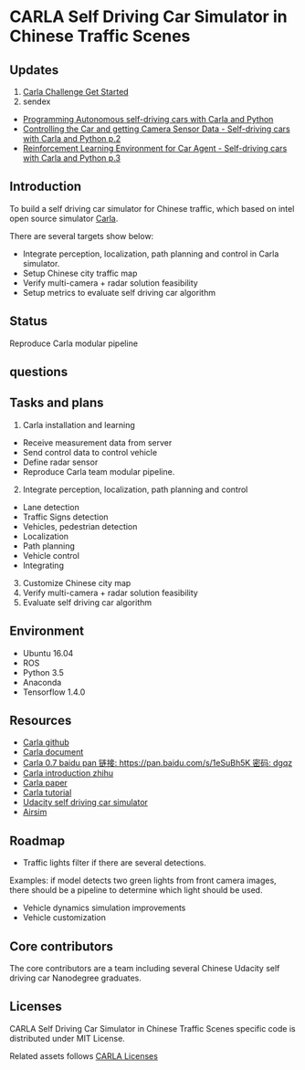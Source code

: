 # CARLA Self Driving Car Simulator in Chinese Traffic Scenes
## Updates
1. [Carla Challenge Get Started](https://carlachallenge.org/get-started/)
2. sendex
 * [Programming Autonomous self-driving cars with Carla and Python](https://www.youtube.com/watch?v=J1F32aVSYaU)
 * [Controlling the Car and getting Camera Sensor Data - Self-driving cars with Carla and Python p.2](https://www.youtube.com/watch?v=2hM44nr7Wms)
 * [Reinforcement Learning Environment for Car Agent - Self-driving cars with Carla and Python p.3](https://www.youtube.com/watch?v=PRsp5p1l7DI)
## Introduction
To build a self driving car simulator for Chinese traffic, which based on intel open source simulator [Carla](https://github.com/carla-simulator/carla).

There are several targets show below:
* Integrate perception, localization, path planning and control in Carla simulator.
* Setup Chinese city traffic map
* Verify multi-camera + radar solution feasibility
* Setup metrics to evaluate self driving car algorithm

## Status
Reproduce Carla modular pipeline

## questions


## Tasks and plans
1. Carla installation and learning
  * Receive measurement data from server
  * Send control data to control vehicle
  * Define radar sensor
  * Reproduce Carla team modular pipeline.
2. Integrate perception, localization, path planning and control
  * Lane detection
  * Traffic Signs detection
  * Vehicles, pedestrian detection
  * Localization
  * Path planning
  * Vehicle control
  * Integrating
3. Customize Chinese city map
4. Verify multi-camera + radar solution feasibility
5. Evaluate self driving car algorithm

## Environment
* Ubuntu 16.04
* ROS
* Python 3.5
* Anaconda
* Tensorflow 1.4.0

## Resources
* [Carla github](https://github.com/carla-simulator/carla)
* [Carla document](http://carla.readthedocs.io/en/latest/)
* [Carla 0.7 baidu pan 链接: https://pan.baidu.com/s/1eSuBh5K 密码: dgqz](https://pan.baidu.com/s/1eSuBh5K)
* [Carla introduction zhihu](https://zhuanlan.zhihu.com/p/30979943)
* [Carla paper](http://proceedings.mlr.press/v78/dosovitskiy17a/dosovitskiy17a.pdf)
* [Carla tutorial](./doc/carla.md)
* [Udacity self driving car simulator](https://github.com/udacity/self-driving-car)
* [Airsim](https://github.com/Microsoft/AirSim)

## Roadmap
* Traffic lights filter if there are several detections.

Examples: if model detects two green lights from front camera images, there should be a pipeline to determine which light should be used.
* Vehicle dynamics simulation improvements
* Vehicle customization  

## Core contributors
The core contributors are a team including several Chinese Udacity self driving car Nanodegree graduates.

## Licenses
CARLA Self Driving Car Simulator in Chinese Traffic Scenes specific code is distributed under MIT License.

Related assets follows [CARLA Licenses](https://github.com/carla-simulator/carla)
